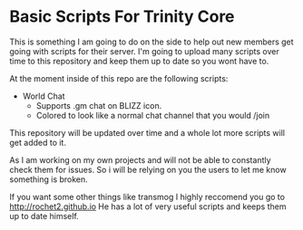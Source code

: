 # Basic Scripts For Trinity Core

This is something I am going to do on the side to help out new members get going with scripts for their server. I'm going to upload many scripts over time to this repository and keep them up to date so you wont have to. 

At the moment inside of this repo are the following scripts:
- World Chat
	- Supports .gm chat on BLIZZ icon.
	- Colored to look like a normal chat channel that you would /join


This repository will be updated over time and a whole lot more scripts will get added to it.

As I am working on my own projects and will not be able to constantly check them for issues. So i will be relying on you the users to let me know something is broken. 
	
If you want some other things like transmog I highly reccomend you go to http://rochet2.github.io He has a lot of very useful scripts and keeps them up to date himself. 